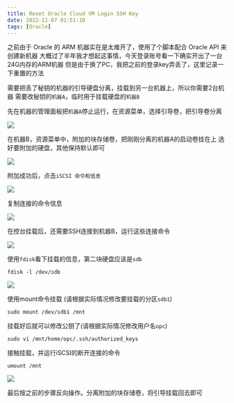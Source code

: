 ```yaml
---
title: Reset Oracle Cloud VM Login SSH Key
date: 2022-11-07 01:51:10
tags: [Oracle]
---
```


之前由于 Oracle 的 ARM 机器实在是太难开了，使用了个脚本配合 Oracle API 来创建新机器
大概过了半年我才想起这事情，今天登录账号看一下确实开出了一台24G内存的ARM机器
但是由于换了PC，我把之前的登录key弄丢了，这里记录一下重置的方法

需要把丢了秘钥的机器的引导硬盘分离，挂载到另一台机器上，所以你需要2台机器
需要改秘钥的`机器A`，临时用于挂载硬盘的`机器B`


先在机器的管理面板把`机器A`停止运行，在资源菜单，选择引导卷，把引导卷分离

![](https://i.psray.net/i/2022/11/07/6367ef16baabe.png)

在机器B，资源菜单中，附加的块存储卷，把刚刚分离的机器A的启动卷挂在上
选好要附加的硬盘，其他保持默认即可

![](https://i.psray.net/i/2022/11/07/6367efcc23097.png)

附加成功后，点击`iSCSI 命令和信息`

![](https://i.psray.net/i/2022/11/07/6367f1094f28e.png)

复制连接的命令信息

![](https://i.psray.net/i/2022/11/07/6367eff2b40c6.png)

在控台挂载后，还需要SSH连接到机器B，运行这些连接命令

![](https://i.psray.net/i/2022/11/07/6367f03120841.png)


使用`fdisk`看下挂载的信息，第二块硬盘应该是`sdb`

```
fdisk -l /dev/sdb
```

![](https://i.psray.net/i/2022/11/07/6367f06496094.png)

使用mount命令挂载 (请根据实际情况修改要挂载的分区`sdb1`)

```
sudo mount /dev/sdb1 /mnt
```

挂载好后就可以修改公钥了(请根据实际情况修改用户名`opc`)

```
sudo vi /mnt/home/opc/.ssh/authorized_keys
```

接触挂载，并运行iSCSI的断开连接的命令
```
umount /mnt
```

![](https://i.psray.net/i/2022/11/07/6367f09d1b127.png)

最后按之前的步骤反向操作。分离附加的块存储卷，将引导挂载回去即可
